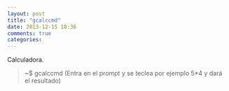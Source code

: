 ```yaml
---
layout: post
title: "gcalccmd"
date: 2013-12-15 18:36
comments: true
categories: 
---
```

Calculadora.

>~$ gcalccmd (Entra en el prompt y se teclea por ejemplo 5*4 y dará el resultado)

